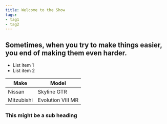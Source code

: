 ```yaml
---
title: Welcome to the Show
tags:
- tag1
- tag2
---
```


## Sometimes, when you try to make things easier, you end of making them even harder. 

* List item 1
* List item 2

Make   | Model
-----  |------
Nissan | Skyline GTR
Mitzubishi | Evolution VIII MR

### This might be a sub heading

